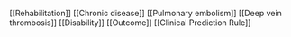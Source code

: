 [[Rehabilitation]]
[[Chronic disease]]
[[Pulmonary embolism]]
[[Deep vein thrombosis]]
[[Disability]]
[[Outcome]]
[[Clinical Prediction Rule]]
